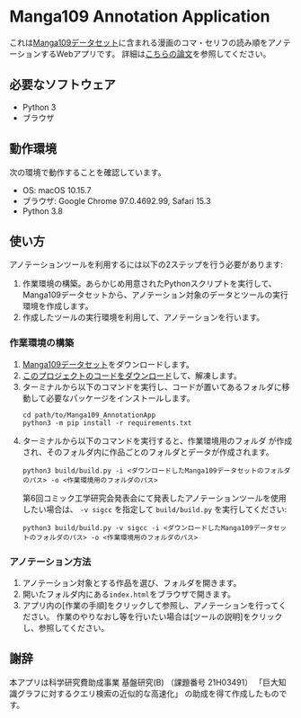 # Manga109 Annotation Application
これは[Manga109データセット](http://www.manga109.org/ja/index.html)に含まれる漫画のコマ・セリフの読み順をアノテーションするWebアプリです。
詳細は[こちらの論文](https://drive.google.com/file/d/1mIA6n2XiCl_GKNDYOi7GDN2uMRUAEzEc/view)を参照してください。

## 必要なソフトウェア
- Python 3
- ブラウザ

## 動作環境
次の環境で動作することを確認しています。
- OS: macOS 10.15.7
- ブラウザ: Google Chrome 97.0.4692.99, Safari 15.3
- Python 3.8

## 使い方
アノテーションツールを利用するには以下の2ステップを行う必要があります:
1. 作業環境の構築。あらかじめ用意されたPythonスクリプトを実行して、Manga109データセットから、アノテーション対象のデータとツールの実行環境を作成します。
1. 作成したツールの実行環境を利用して、アノテーションを行います。

### 作業環境の構築
1. [Manga109データセット](http://www.manga109.org/ja/download.html)をダウンロードします。
1. [このプロジェクトのコードをダウンロード](https://github.com/mu-perori/Manga109_AnnotationApp/archive/refs/tags/v2.0.zip)して、解凍します。
1. ターミナルから以下のコマンドを実行し、コードが置いてあるフォルダに移動して必要なパッケージをインストールします。
   ```
   cd path/to/Manga109_AnnotationApp
   python3 -m pip install -r requirements.txt
   ```
1. ターミナルから以下のコマンドを実行すると、作業環境用のフォルダ
が作成され、そのフォルダ内に作品ごとのフォルダとデータが作成されます。
   ```
   python3 build/build.py -i <ダウンロードしたManga109データセットのフォルダのパス> -o <作業環境用のフォルダのパス>
   ```
   第6回コミック工学研究会発表会にて発表したアノテーションツールを使用したい場合は、
   `-v sigcc` を指定して `build/build.py` を実行してください:
   ```
   python3 build/build.py -v sigcc -i <ダウンロードしたManga109データセットのフォルダのパス> -o <作業環境用のフォルダのパス>
   ```

### アノテーション方法
1. アノテーション対象とする作品を選び、フォルダを開きます。
1. 開いたフォルダ内にある`index.html`をブラウザで開きます。
1. アプリ内の[作業の手順]をクリックして参照し、アノテーションを行ってください。
   作業のやりなおし等を行いたい場合は[ツールの説明]をクリックし、参照してください。

## 謝辞
本アプリは科学研究費助成事業 基盤研究(B) （課題番号 21H03491）
「巨大知識グラフに対するクエリ検索の近似的な高速化」
の助成を得て作成したものです。
